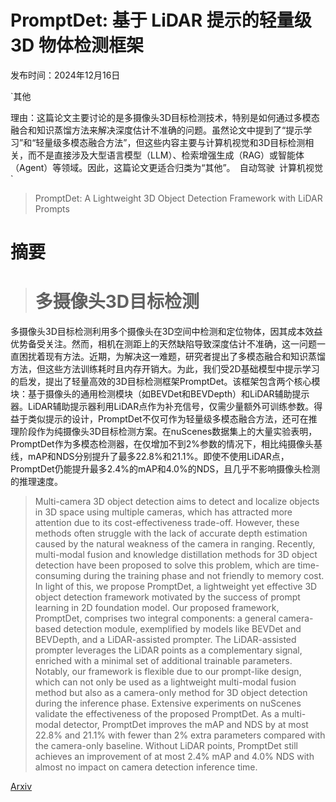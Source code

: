 # PromptDet: 基于 LiDAR 提示的轻量级 3D 物体检测框架

发布时间：2024年12月16日

`其他

理由：这篇论文主要讨论的是多摄像头3D目标检测技术，特别是如何通过多模态融合和知识蒸馏方法来解决深度估计不准确的问题。虽然论文中提到了“提示学习”和“轻量级多模态融合方法”，但这些内容主要与计算机视觉和3D目标检测相关，而不是直接涉及大型语言模型（LLM）、检索增强生成（RAG）或智能体（Agent）等领域。因此，这篇论文更适合归类为“其他”。` `自动驾驶` `计算机视觉`

> PromptDet: A Lightweight 3D Object Detection Framework with LiDAR Prompts

# 摘要

> # 多摄像头3D目标检测
多摄像头3D目标检测利用多个摄像头在3D空间中检测和定位物体，因其成本效益优势备受关注。然而，相机在测距上的天然缺陷导致深度估计不准确，这一问题一直困扰着现有方法。近期，为解决这一难题，研究者提出了多模态融合和知识蒸馏方法，但这些方法训练耗时且内存开销大。为此，我们受2D基础模型中提示学习的启发，提出了轻量高效的3D目标检测框架PromptDet。该框架包含两个核心模块：基于摄像头的通用检测模块（如BEVDet和BEVDepth）和LiDAR辅助提示器。LiDAR辅助提示器利用LiDAR点作为补充信号，仅需少量额外可训练参数。得益于类似提示的设计，PromptDet不仅可作为轻量级多模态融合方法，还可在推理阶段作为纯摄像头3D目标检测方案。在nuScenes数据集上的大量实验表明，PromptDet作为多模态检测器，在仅增加不到2%参数的情况下，相比纯摄像头基线，mAP和NDS分别提升了最多22.8%和21.1%。即使不使用LiDAR点，PromptDet仍能提升最多2.4%的mAP和4.0%的NDS，且几乎不影响摄像头检测的推理速度。

> Multi-camera 3D object detection aims to detect and localize objects in 3D space using multiple cameras, which has attracted more attention due to its cost-effectiveness trade-off. However, these methods often struggle with the lack of accurate depth estimation caused by the natural weakness of the camera in ranging. Recently, multi-modal fusion and knowledge distillation methods for 3D object detection have been proposed to solve this problem, which are time-consuming during the training phase and not friendly to memory cost. In light of this, we propose PromptDet, a lightweight yet effective 3D object detection framework motivated by the success of prompt learning in 2D foundation model. Our proposed framework, PromptDet, comprises two integral components: a general camera-based detection module, exemplified by models like BEVDet and BEVDepth, and a LiDAR-assisted prompter. The LiDAR-assisted prompter leverages the LiDAR points as a complementary signal, enriched with a minimal set of additional trainable parameters. Notably, our framework is flexible due to our prompt-like design, which can not only be used as a lightweight multi-modal fusion method but also as a camera-only method for 3D object detection during the inference phase. Extensive experiments on nuScenes validate the effectiveness of the proposed PromptDet. As a multi-modal detector, PromptDet improves the mAP and NDS by at most 22.8\% and 21.1\% with fewer than 2\% extra parameters compared with the camera-only baseline. Without LiDAR points, PromptDet still achieves an improvement of at most 2.4\% mAP and 4.0\% NDS with almost no impact on camera detection inference time.

[Arxiv](https://arxiv.org/abs/2412.12460)
